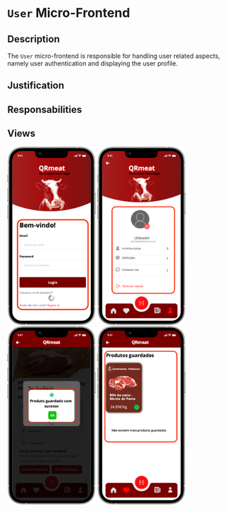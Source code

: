 # `User` Micro-Frontend

## Description

The `User` micro-frontend is responsible for handling user related aspects, namely user authentication and displaying the user profile.

## Justification

## Responsabilities

## Views
<img src="https://github.com/DuarteVDG/aw-project/blob/main/micro-frontends/images/UserAuthentication.png?raw=true" style="width: 200px; height: auto;">
<img src="https://github.com/DuarteVDG/aw-project/blob/main/micro-frontends/images/UserProfile1.png?raw=true" style="width: 200px; height: auto;">
<img src="https://github.com/DuarteVDG/aw-project/blob/main/micro-frontends/images/UserProfile3.png?raw=true" style="width: 200px; height: auto;">
<img src="https://github.com/DuarteVDG/aw-project/blob/main/micro-frontends/images/UserProfile2.png?raw=true" style="width: 200px; height: auto;">
  
